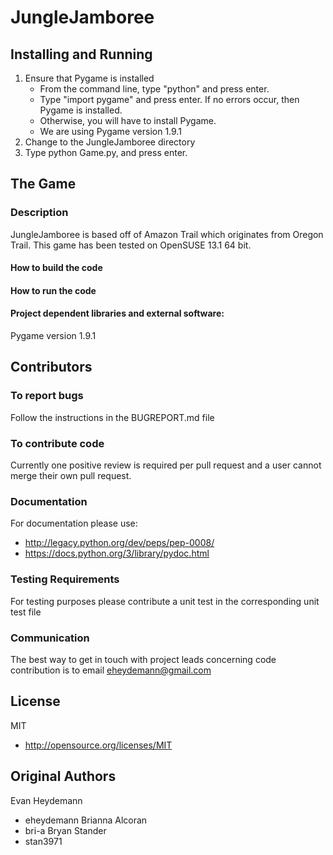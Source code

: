 # JungleJamboree

## Installing and Running
1. Ensure that Pygame is installed
	- From the command line, type "python" and press enter.
	- Type "import pygame" and press enter. If no errors occur, then Pygame is installed.
	- Otherwise, you will have to install Pygame.
	- We are using Pygame version 1.9.1
2. Change to the JungleJamboree directory
3. Type python Game.py, and press enter.

## The Game

### Description
JungleJamboree is based off of Amazon Trail which originates from Oregon Trail.
This game has been tested on OpenSUSE 13.1 64 bit.

#### How to build the code

#### How to run the code

#### Project dependent libraries and external software:
Pygame version 1.9.1
 
## Contributors

### To report bugs
Follow the instructions in the BUGREPORT.md file

### To contribute code
Currently one positive review is required per pull request and a user cannot merge their own pull request.

### Documentation
For documentation please use:
   * http://legacy.python.org/dev/peps/pep-0008/
   * https://docs.python.org/3/library/pydoc.html

### Testing Requirements
For testing purposes please contribute a unit test in the corresponding unit test file

### Communication
The best way to get in touch with project leads concerning code contribution is to email eheydemann@gmail.com

## License 
MIT
* http://opensource.org/licenses/MIT

## Original Authors
Evan Heydemann
* eheydemann 
Brianna Alcoran
* bri-a
Bryan Stander
* stan3971 
    
